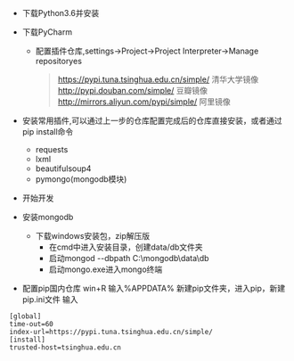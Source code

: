 + 下载Python3.6并安装

+ 下载PyCharm
    + 配置插件仓库,settings->Project->Project Interpreter->Manage repositoryes
        > https://pypi.tuna.tsinghua.edu.cn/simple/  清华大学镜像\
        > http://pypi.douban.com/simple/    豆瓣镜像\
        > http://mirrors.aliyun.com/pypi/simple/ 阿里镜像

+ 安装常用插件,可以通过上一步的仓库配置完成后的仓库直接安装，或者通过pip install命令
    + requests
    + lxml
    + beautifulsoup4
    + pymongo(mongodb模块)

+ 开始开发

+ 安装mongodb
    + 下载windows安装包，zip解压版
        + 在cmd中进入安装目录，创建data/db文件夹
        + 启动mongod --dbpath C:\mongodb\data\db
        + 启动mongo.exe进入mongo终端


+ 配置pip国内仓库
win+R  输入%APPDATA%
新建pip文件夹，进入pip，新建pip.ini文件
输入
~~~
[global]
time-out=60
index-url=https://pypi.tuna.tsinghua.edu.cn/simple/
[install]
trusted-host=tsinghua.edu.cn
~~~


